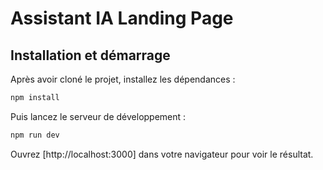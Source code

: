 # Assistant IA Landing Page


## Installation et démarrage

Après avoir cloné le projet, installez les dépendances :

```bash
npm install
```

Puis lancez le serveur de développement :

```bash
npm run dev
```

Ouvrez [http://localhost:3000] dans votre navigateur pour voir le résultat.

